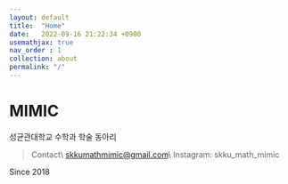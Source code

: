 ```yaml
---
layout: default
title:  "Home"
date:   2022-09-16 21:22:34 +0900
usemathjax: true
nav_order : 1
collection: about
permalink: "/"
---
```

# MIMIC
성균관대학교 수학과 학술 동아리

>Contact\\
skkumathmimic@gmail.com\\
Instagram: skku_math_mimic

Since 2018